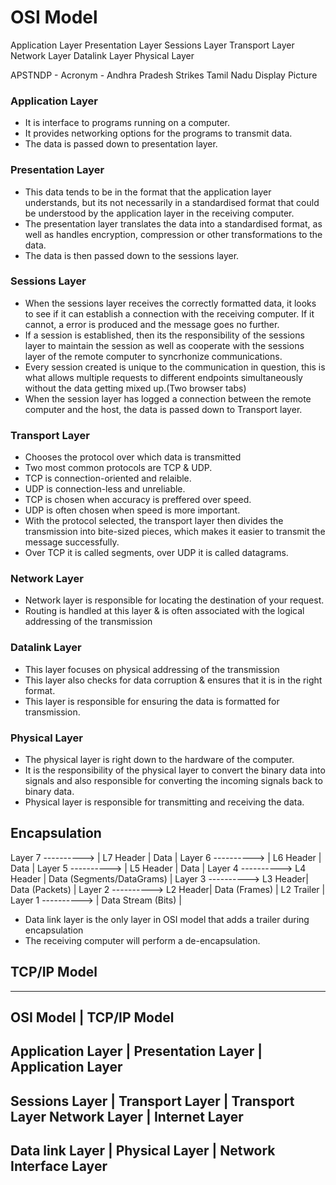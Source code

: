 # OSI Model

Application Layer
Presentation Layer
Sessions Layer
Transport Layer
Network Layer
Datalink Layer
Physical Layer

APSTNDP - Acronym - Andhra Pradesh Strikes Tamil Nadu Display Picture

### Application Layer
- It is interface to programs running on a computer. 
- It provides networking options for the programs to transmit data.
- The data is passed down to presentation layer.

### Presentation Layer
- This data tends to be in the format that the application layer understands, but its not necessarily in a standardised format that could be understood by the application layer in the receiving computer.
- The presentation layer translates the data into a standardised format, as well as handles encryption, compression or other transformations to the data. 
- The data is then passed down to the sessions layer.

### Sessions Layer
- When the sessions layer receives the correctly formatted data, it looks to see if it can establish a connection with the receiving computer. If it cannot, a error is produced and the message goes no further.
- If a session is established, then its the responsibility of the sessions layer to maintain the session as well as cooperate with the sessions layer of the remote computer to syncrhonize communications.
- Every session created is unique to the communication in question, this is what allows multiple requests to different endpoints simultaneously without the data getting mixed up.(Two browser tabs)
- When the session layer has logged a connection between the remote computer and the host, the data is passed down to Transport layer.

### Transport Layer
- Chooses the protocol over which data is transmitted
- Two most common protocols are TCP & UDP.
- TCP is connection-oriented and relaible.
- UDP is connection-less and unreliable.
- TCP is chosen when accuracy is preffered over speed.
- UDP is often chosen when speed is more important.
- With the protocol selected, the transport layer then divides the transmission into bite-sized pieces, which makes it easier to transmit the message successfully.
- Over TCP it is called segments, over UDP it is called datagrams.

### Network Layer
- Network layer is responsible for locating the destination of your request.
- Routing is handled at this layer & is often associated with the logical addressing of the transmission

### Datalink Layer
- This layer focuses on physical addressing of the transmission
- This layer also checks for data corruption & ensures that it is in the right format.
- This layer is responsible for ensuring the data is formatted for transmission.

### Physical Layer
- The physical layer is right down to the hardware of the computer.
- It is the responsibility of the physical layer to convert the binary data into signals and also responsible for converting the incoming signals back to binary data.
- Physical layer is responsible for transmitting and receiving the data.


## Encapsulation

Layer 7 ---------->                                                      | L7 Header | Data |
Layer 6 ---------->                                          | L6 Header |        Data      |
Layer 5 ---------->                              | L5 Header |           Data               |
Layer 4 ---------->                   L4 Header  |       Data (Segments/DataGrams)          |
Layer 3 ---------->          L3 Header|          Data (Packets)                             |
Layer 2 ----------> L2 Header|                   Data (Frames)                              | L2 Trailer |
Layer 1 ----------> |                            Data Stream (Bits)                                      |

- Data link layer is the only layer in OSI model that adds a trailer during encapsulation
- The receiving computer will perform a de-encapsulation.

## TCP/IP Model

------------------------------------------------
   OSI Model        |  TCP/IP Model
------------------------------------------------
Application Layer   |
Presentation Layer  |  Application Layer
------------------------------------------------
Sessions Layer      |
Transport Layer     |  Transport Layer
Network Layer       |  Internet Layer
------------------------------------------------
Data link Layer     |
Physical Layer      |  Network Interface Layer
------------------------------------------------
